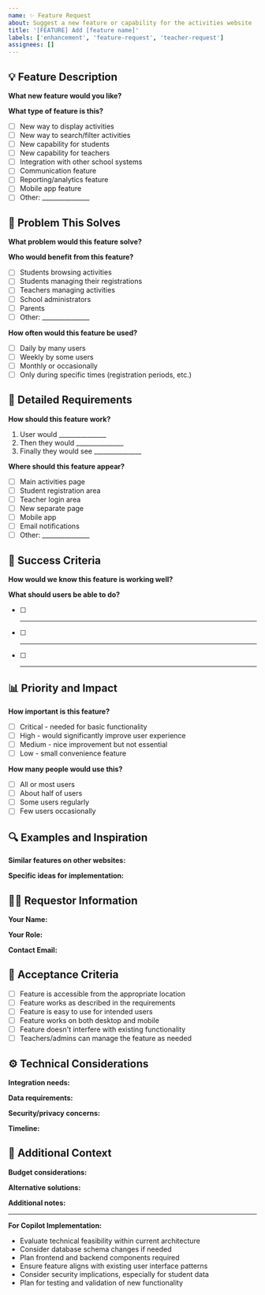 ```yaml
---
name: ✨ Feature Request
about: Suggest a new feature or capability for the activities website
title: '[FEATURE] Add [feature name]'
labels: ['enhancement', 'feature-request', 'teacher-request']
assignees: []
---
```


## 💡 Feature Description

**What new feature would you like?**
<!-- Describe the feature in simple terms -->

**What type of feature is this?**
<!-- Check one -->
- [ ] New way to display activities
- [ ] New way to search/filter activities
- [ ] New capability for students
- [ ] New capability for teachers
- [ ] Integration with other school systems
- [ ] Communication feature
- [ ] Reporting/analytics feature
- [ ] Mobile app feature
- [ ] Other: _______________

## 🎯 Problem This Solves

**What problem would this feature solve?**
<!-- Describe the current difficulty or limitation -->

**Who would benefit from this feature?**
<!-- Check all that apply -->
- [ ] Students browsing activities
- [ ] Students managing their registrations
- [ ] Teachers managing activities
- [ ] School administrators
- [ ] Parents
- [ ] Other: _______________

**How often would this feature be used?**
- [ ] Daily by many users
- [ ] Weekly by some users
- [ ] Monthly or occasionally
- [ ] Only during specific times (registration periods, etc.)

## 📝 Detailed Requirements

**How should this feature work?**
<!-- Describe step-by-step how someone would use this feature -->
1. User would _______________
2. Then they would _______________
3. Finally they would see _______________

**Where should this feature appear?**
<!-- Check all that apply -->
- [ ] Main activities page
- [ ] Student registration area
- [ ] Teacher login area
- [ ] New separate page
- [ ] Mobile app
- [ ] Email notifications
- [ ] Other: _______________

## 🌟 Success Criteria

**How would we know this feature is working well?**
<!-- Describe what success looks like -->

**What should users be able to do?**
<!-- List specific capabilities -->
- [ ] _______________
- [ ] _______________
- [ ] _______________

## 📊 Priority and Impact

**How important is this feature?**
- [ ] Critical - needed for basic functionality
- [ ] High - would significantly improve user experience
- [ ] Medium - nice improvement but not essential
- [ ] Low - small convenience feature

**How many people would use this?**
- [ ] All or most users
- [ ] About half of users
- [ ] Some users regularly
- [ ] Few users occasionally

## 🔍 Examples and Inspiration

**Similar features on other websites:**
<!-- Describe any examples from other sites that work well -->

**Specific ideas for implementation:**
<!-- Any thoughts on how this could be built? -->

## 👨‍🏫 Requestor Information

**Your Name:**
<!-- Your name -->

**Your Role:**
<!-- Teacher, Administrator, etc. -->

**Contact Email:**
<!-- Your school email address -->

## 🎯 Acceptance Criteria
<!-- The following will be completed when this feature is implemented -->

- [ ] Feature is accessible from the appropriate location
- [ ] Feature works as described in the requirements
- [ ] Feature is easy to use for intended users
- [ ] Feature works on both desktop and mobile
- [ ] Feature doesn't interfere with existing functionality
- [ ] Teachers/admins can manage the feature as needed

## ⚙️ Technical Considerations

**Integration needs:**
<!-- Does this need to work with other school systems? -->

**Data requirements:**
<!-- What information would need to be stored? -->

**Security/privacy concerns:**
<!-- Any special considerations for student data? -->

**Timeline:**
<!-- When would you like to see this implemented? -->

## 📝 Additional Context

**Budget considerations:**
<!-- Any cost constraints or approval processes needed? -->

**Alternative solutions:**
<!-- Are there other ways to solve this problem? -->

**Additional notes:**
<!-- Any other relevant information -->

---
**For Copilot Implementation:**
- Evaluate technical feasibility within current architecture
- Consider database schema changes if needed
- Plan frontend and backend components required
- Ensure feature aligns with existing user interface patterns
- Consider security implications, especially for student data
- Plan for testing and validation of new functionality